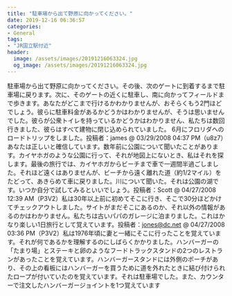 ```yaml
---
title: "駐車場から出て野原に向かってください。"
date: 2019-12-16 06:36:57
categories:
- General
tags:
- "JR国立駅付近"
header:
  image: /assets/images/20191216063324.jpg
  og_image: /assets/images/20191216063324.jpg
---
```


駐車場から出て野原に向かってください。その後、次のゲートに到着するまで駐車場に戻ります。次に、そのゲートの近くに駐車し、南に向かってフィールドまで歩きます。あなたがどこまで行けるかわかりませんが、おそらくもう2門ほどでしょう。彼らに駐車料金があるかどうかはわかりませんが、そうは思いませんでした。彼らが公衆トイレを持っているかどうかはわかりません、私たちは数回行きました、彼らはすべて建物に閉じ込められていました。 6月にフロリダへのロードトリップをしました。投稿者：james @ 03/29/2008 04:37 PM（u8z7）あなたは正しいと確信しています。数年前に公園について聞いたことがあります。カイヤホガのような公園に行って、それが地図上にないとき、私はそれを探します。最後の旅行では、カイヤホガからビーチまで車で一週間半過ごしました。それほど遠くはありませんが、ビーチから遠く離れた道（約1/2マイル）をたどって、あきらめて車に戻りました。川について聞いた。それは公園の湖です。いつか自分で試してみるといいでしょう。投稿者：Scott @ 04/27/2008 12:39 AM（P3V2）私は30年以上前に初めてそこに行き、そこで30分ほどかけてチェックアウトしました。サイトがまだそこにあるのか、それ以外の情報があるのかはわかりません。私たちは古いパパのガレージに泊まりました。これはかなり楽しい1日旅行として覚えています。投稿者：jones@dc.net @ 04/27/2008 03:36 PM（P3V2）私は1976年頃に妻と一緒にそこに行ったことを覚えています。それが何であるかを理解するのにしばらくかかりました。ハンバーガーの「たまり場」とステーキと卵のようなフードトラックスタンドの2つのレストランがあったことを覚えています。ハンバーガースタンドには外側のポーチがあり、その上の看板にはハンバーガーを買うために道を外れたときに結び付けられたロープが付いていたのを覚えています。それは駐車場でした。また、カウンターで注文したハンバーガージョイントを1つ覚えています
